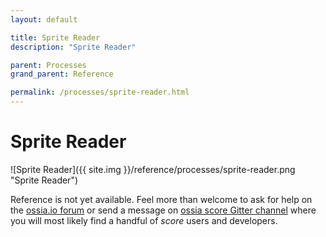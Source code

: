 ```yaml
---
layout: default

title: Sprite Reader
description: "Sprite Reader"

parent: Processes
grand_parent: Reference

permalink: /processes/sprite-reader.html
---
```

# Sprite Reader

![Sprite Reader]({{ site.img }}/reference/processes/sprite-reader.png "Sprite Reader") 

Reference is not yet available. Feel more than welcome to ask for help on the [ossia.io forum](https://forum.ossia.io) or send a message on [ossia score Gitter channel](https://gitter.im/ossia/score) where you will most likely find a handful of *score* users and developers.